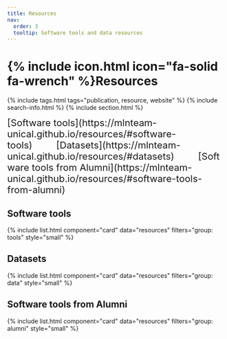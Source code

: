 ```yaml
---
title: Resources
nav:
  order: 3
  tooltip: Software tools and data resources
---
```


# {% include icon.html icon="fa-solid fa-wrench" %}Resources

 
{% include tags.html tags="publication, resource, website" %}
{% include search-info.html %}
{% include section.html %}

<span style="font-size: 22px;">
[Software tools](https://mlnteam-unical.github.io/resources/#software-tools)&nbsp;&nbsp;&nbsp;&nbsp;&nbsp;&nbsp;&nbsp;&nbsp;&nbsp;[Datasets](https://mlnteam-unical.github.io/resources/#datasets)&nbsp;&nbsp;&nbsp;&nbsp;&nbsp;&nbsp;&nbsp;&nbsp;&nbsp;[Software tools from Alumni](https://mlnteam-unical.github.io/resources/#software-tools-from-alumni)
</span>

## Software tools
{% include list.html component="card" data="resources" filters="group: tools" style="small" %}

## Datasets
{% include list.html component="card" data="resources" filters="group: data" style="small" %}

## Software tools from Alumni
{% include list.html component="card" data="resources" filters="group: alumni" style="small" %}
 
 
 
 
